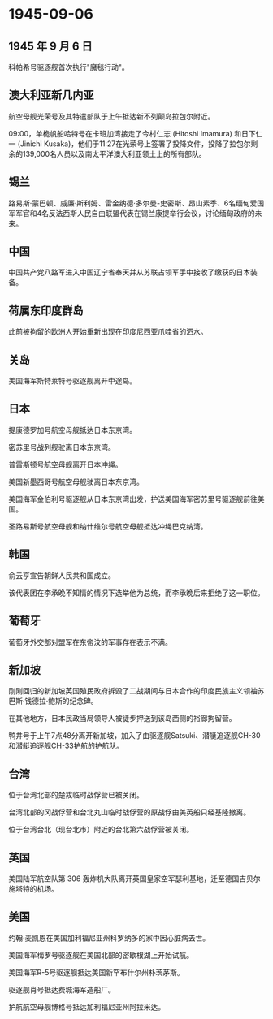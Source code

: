 # 1945-09-06

## 1945 年 9 月 6 日

科帕希号驱逐舰首次执行"魔毯行动"。

## 澳大利亚新几内亚

航空母舰光荣号及其特遣部队于上午抵达新不列颠岛拉包尔附近。

09:00，单桅帆船哈特号在卡班加湾接走了今村仁志 (Hitoshi Imamura)
和日下仁一 (Jinichi
Kusaka)，他们于11:27在光荣号上签署了投降文件，投降了拉包尔剩余的139,000名人员以及南太平洋澳大利亚领土上的所有部队。

## 锡兰

路易斯·蒙巴顿、威廉·斯利姆、雷金纳德·多尔曼-史密斯、昂山素季、6名缅甸爱国军军官和4名反法西斯人民自由联盟代表在锡兰康提举行会议，讨论缅甸政府的未来。

## 中国

中国共产党八路军进入中国辽宁省奉天并从苏联占领军手中接收了缴获的日本装备。

## 荷属东印度群岛

此前被拘留的欧洲人开始重新出现在印度尼西亚爪哇省的泗水。

## 关岛

美国海军斯特莱特号驱逐舰离开中途岛。

## 日本

提康德罗加号航空母舰抵达日本东京湾。

密苏里号战列舰驶离日本东京湾。

普雷斯顿号航空母舰离开日本冲绳。

美国新墨西哥号航空母舰驶离日本东京湾。

美国海军金伯利号驱逐舰从日本东京湾出发，护送美国海军密苏里号驱逐舰前往美国。

圣路易斯号航空母舰和纳什维尔号航空母舰抵达冲绳巴克纳湾。

## 韩国

俞云亨宣告朝鲜人民共和国成立。

该代表团在李承晚不知情的情况下选举他为总统，而李承晚后来拒绝了这一职位。

## 葡萄牙

葡萄牙外交部对盟军在东帝汶的军事存在表示不满。

## 新加坡

刚刚回归的新加坡英国殖民政府拆毁了二战期间与日本合作的印度民族主义领袖苏巴斯·钱德拉·鲍斯的纪念碑。

在其他地方，日本民政当局领导人被徒步押送到该岛西侧的裕廊拘留营。

鸭井号于上午7点48分离开新加坡，加入了由驱逐舰Satsuki、潜艇追逐舰CH-30和潜艇追逐舰CH-33护航的护航队。

## 台湾

位于台湾北部的楚戎临时战俘营已被关闭。

台湾北部的冈战俘营和台北丸山临时战俘营的原战俘由美英船只经基隆撤离。

位于台湾台北（现台北市）附近的台北第六战俘营被关闭。

## 英国

美国陆军航空队第 306
轰炸机大队离开英国皇家空军瑟利基地，迁至德国吉贝尔施塔特的机场。

## 美国

约翰·麦凯恩在美国加利福尼亚州科罗纳多的家中因心脏病去世。

美国海军梅罗号驱逐舰在美国北部的密歇根湖上开始试航。

美国海军R-5号驱逐舰抵达美国新罕布什尔州朴茨茅斯。

驱逐舰肖号抵达费城海军造船厂。

护航航空母舰博格号抵达加利福尼亚州阿拉米达。

